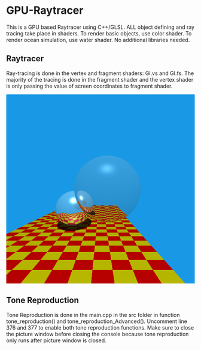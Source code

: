 # GPU-Raytracer

This is a GPU based Raytracer using C++/GLSL. ALL object defining and ray tracing take place in shaders. To render basic objects, use color shader. To render ocean simulation, use water shader. No additional libraries needed.

## Raytracer

Ray-tracing is done in the vertex and fragment shaders: GI.vs and GI.fs. The majority of the tracing is done in the fragment shader and the vertex shader is only passing the value of screen coordinates to fragment shader. 

![Final](Image\Raytracing.bmp)

## Tone Reproduction

Tone Reproduction is done in the main.cpp in the src folder in function tone_reproduction() and tone_reproduction_Advanced(). Uncomment line 376 and 377 to enable both tone reproduction functions. Make sure to close the picture window before closing the console because tone reproduction only runs after picture window is closed.
